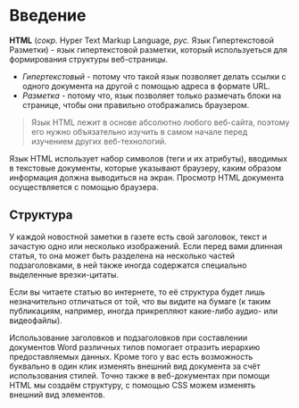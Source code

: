 # Введение

**HTML** (*сокр.* Hyper Text Markup Language, *рус.* Язык Гипертекстовой Разметки) - язык гипертекстовой разметки, который используеться для формирования структуры веб-страницы.

- *Гипертекстовый* - потому что такой язык позволяет делать ссылки с одного документа на другой с помощью адреса в формате URL.
- *Разметка* - потому что, язык позволяет только размечать блоки на странице, чтобы они правильно отображались браузером.

> Язык HTML лежит в основе абсолютно любого веб-сайта, поэтому его нужно объязательно изучить в самом начале перед изучением других веб-технологий.

Язык HTML использует набор символов (теги и их атрибуты), вводимых в текстовые документы, которые указывают браузеру, каким образом информация  должна выводиться на экран. Просмотр HTML документа осуществляется с помощью  браузера.

## Структура

У каждой новостной заметки в газете есть свой заголовок, текст и зачастую одно или несколько изображений. Если перед вами длинная статья, то она может быть разделена на несколько частей подзаголовками, в ней также иногда содержатся специально выделенные врезки-цитаты.

Если вы читаете статью во интернете, то её структура будет лишь незначительно отличаться от той, что вы видите на бумаге (к таким публикациям, например, иногда прикрепляют какие-либо аудио- или видеофайлы).

Использование заголовков и подзаголовков при составлении документов Word различных типов помогает отразить иерархию предоставляемых данных. Кроме того у вас есть возможность буквально в один клик изменять внешний вид документа за счёт использования стилей. Точно также в веб-документах при помощи HTML мы создаём структуру, с помощью CSS можем изменять внешний вид элементов.
